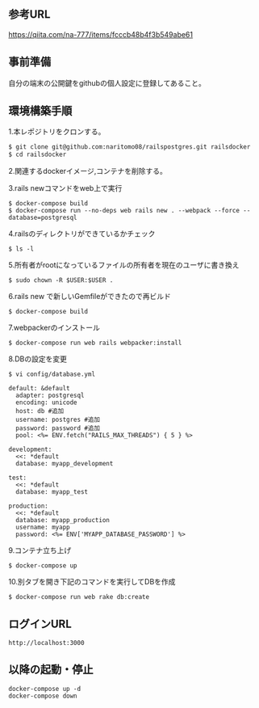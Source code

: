 ## 参考URL
https://qiita.com/na-777/items/fcccb48b4f3b549abe61

## 事前準備

自分の端末の公開鍵をgithubの個人設定に登録してあること。

## 環境構築手順

1.本レポジトリをクロンする。

```bash
$ git clone git@github.com:naritomo08/railspostgres.git railsdocker
$ cd railsdocker
```

2.関連するdockerイメージ,コンテナを削除する。

3.rails newコマンドをweb上で実行
```
$ docker-compose build
$ docker-compose run --no-deps web rails new . --webpack --force --database=postgresql
```

4.railsのディレクトリができているかチェック
```
$ ls -l
```

5.所有者がrootになっているファイルの所有者を現在のユーザに書き換え
```
$ sudo chown -R $USER:$USER .
```

6.rails new で新しいGemfileができたので再ビルド
```
$ docker-compose build
```

7.webpackerのインストール
```
$ docker-compose run web rails webpacker:install
```

8.DBの設定を変更
```
$ vi config/database.yml

default: &default
  adapter: postgresql
  encoding: unicode
  host: db #追加
  username: postgres #追加
  password: password #追加
  pool: <%= ENV.fetch("RAILS_MAX_THREADS") { 5 } %>

development:
  <<: *default
  database: myapp_development

test:
  <<: *default
  database: myapp_test
  
production:
  <<: *default
  database: myapp_production
  username: myapp
  password: <%= ENV['MYAPP_DATABASE_PASSWORD'] %>
```

9.コンテナ立ち上げ
```
$ docker-compose up
```

10.別タブを開き下記のコマンドを実行してDBを作成
```
$ docker-compose run web rake db:create
```

## ログインURL
```
http://localhost:3000
```

## 以降の起動・停止

```
docker-compose up -d
docker-compose down
```